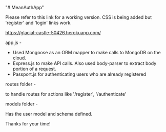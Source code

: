 "# MeanAuthApp"

Please refer to this link for a working version. CSS is being added but 'register' and 'login' links work.

https://glacial-castle-50426.herokuapp.com/

app.js -

* Used Mongoose as an ORM mapper to make calls to MongoDB on the cloud.
* Express.js to make API calls. Also used body-parser to extract body portion of a request.
* Passport.js for authenticating users who are already registered

routes folder -

to handle routes for actions like '/register', '/authenticate'

models folder -

Has the user model and schema defined. 



Thanks for your time!
